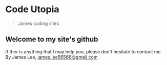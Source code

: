 # Code Utopia
> James coding sites

## Welcome to my site's github
If ther is anything that I may help you, please don't hesitate to contact me. By James Lee, james.lee56566@gmail.com
